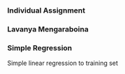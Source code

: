 
### Individual Assignment
### Lavanya Mengaraboina
### Simple Regression

Simple linear regression to training set 
